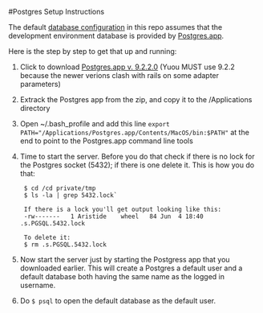 #Postgres Setup Instructions

The default [database configuration](config/database.default.yml) in this repo assumes that the development environment database is provided by [Postgres.app](http://postgresapp.com). 

Here is the step by step to get that up and running: 

1. Click to download [Postgres.app v. 9.2.2.0](http://postgres-app.s3.amazonaws.com/PostgresApp-9-2-2-0.zip) (Yuou MUST use 9.2.2 because the newer verions clash with rails on some adapter parameters)
2. Extrack the Postgres app from the zip, and copy it to the /Applications directory
3. Open ~/.bash_profile and add this line `export PATH="/Applications/Postgres.app/Contents/MacOS/bin:$PATH"` at the end to point to the Postgres.app command line tools
4. Time to start the server. Before you do that check if there is no lock for the Postgres socket (5432); if there is one delete it. This is how you do that:

        $ cd /cd private/tmp
        $ ls -la | grep 5432.lock`
    
    	If there is a lock you'll get output looking like this:
    	-rw-------   1 Aristide    wheel   84 Jun  4 18:40 .s.PGSQL.5432.lock

    	To delete it:
    	$ rm .s.PGSQL.5432.lock

5. Now start the server just by starting the Postgress app that you downloaded earlier. This will create a Postgres a default user and a default database both having the same name as the logged in username.

6. Do `$ psql` to open the default database as the default user.
